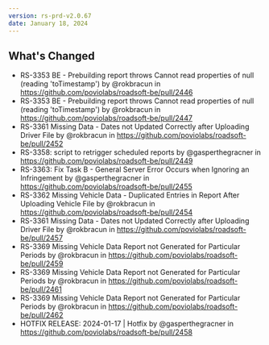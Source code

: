```yaml
---
version: rs-prd-v2.0.67
date: January 18, 2024
---
```


## What's Changed
* RS-3353 BE - Prebuilding report throws Cannot read properties of null (reading 'toTimestamp') by @rokbracun in https://github.com/poviolabs/roadsoft-be/pull/2446
* RS-3353 BE - Prebuilding report throws Cannot read properties of null (reading 'toTimestamp') by @rokbracun in https://github.com/poviolabs/roadsoft-be/pull/2447
* RS-3361 Missing Data - Dates not Updated Correctly after Uploading Driver File by @rokbracun in https://github.com/poviolabs/roadsoft-be/pull/2452
* RS-3358: script to retrigger scheduled reports by @gasperthegracner in https://github.com/poviolabs/roadsoft-be/pull/2449
* RS-3363: Fix Task B - General Server Error Occurs when Ignoring an Infringement by @gasperthegracner in https://github.com/poviolabs/roadsoft-be/pull/2455
* RS-3362 Missing Vehicle Data - Duplicated Entries in Report After Uploading Vehicle File by @rokbracun in https://github.com/poviolabs/roadsoft-be/pull/2454
* RS-3361 Missing Data - Dates not Updated Correctly after Uploading Driver File by @rokbracun in https://github.com/poviolabs/roadsoft-be/pull/2457
* RS-3369 Missing Vehicle Data Report not Generated for Particular Periods by @rokbracun in https://github.com/poviolabs/roadsoft-be/pull/2459
* RS-3369 Missing Vehicle Data Report not Generated for Particular Periods by @rokbracun in https://github.com/poviolabs/roadsoft-be/pull/2461
* RS-3369 Missing Vehicle Data Report not Generated for Particular Periods by @rokbracun in https://github.com/poviolabs/roadsoft-be/pull/2462
* HOTFIX RELEASE: 2024-01-17 | Hotfix by @gasperthegracner in https://github.com/poviolabs/roadsoft-be/pull/2458